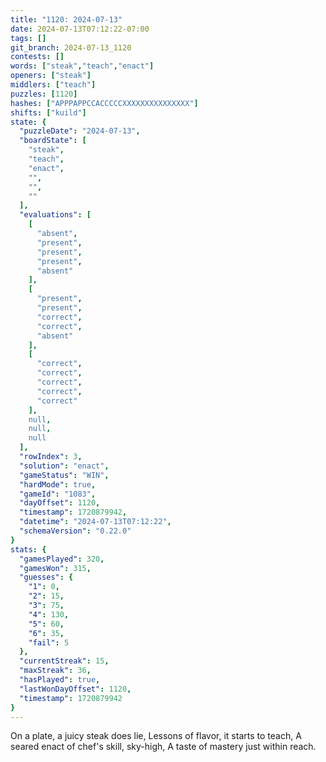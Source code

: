 ```yaml
---
title: "1120: 2024-07-13"
date: 2024-07-13T07:12:22-07:00
tags: []
git_branch: 2024-07-13_1120
contests: []
words: ["steak","teach","enact"]
openers: ["steak"]
middlers: ["teach"]
puzzles: [1120]
hashes: ["APPPAPPCCACCCCCXXXXXXXXXXXXXXX"]
shifts: ["kuild"]
state: {
  "puzzleDate": "2024-07-13",
  "boardState": [
    "steak",
    "teach",
    "enact",
    "",
    "",
    ""
  ],
  "evaluations": [
    [
      "absent",
      "present",
      "present",
      "present",
      "absent"
    ],
    [
      "present",
      "present",
      "correct",
      "correct",
      "absent"
    ],
    [
      "correct",
      "correct",
      "correct",
      "correct",
      "correct"
    ],
    null,
    null,
    null
  ],
  "rowIndex": 3,
  "solution": "enact",
  "gameStatus": "WIN",
  "hardMode": true,
  "gameId": "1083",
  "dayOffset": 1120,
  "timestamp": 1720879942,
  "datetime": "2024-07-13T07:12:22",
  "schemaVersion": "0.22.0"
}
stats: {
  "gamesPlayed": 320,
  "gamesWon": 315,
  "guesses": {
    "1": 0,
    "2": 15,
    "3": 75,
    "4": 130,
    "5": 60,
    "6": 35,
    "fail": 5
  },
  "currentStreak": 15,
  "maxStreak": 36,
  "hasPlayed": true,
  "lastWonDayOffset": 1120,
  "timestamp": 1720879942
}
---
```

On a plate, a juicy steak does lie,
Lessons of flavor, it starts to teach,
A seared enact of chef's skill, sky-high,
A taste of mastery just within reach.
<!-- more -->
